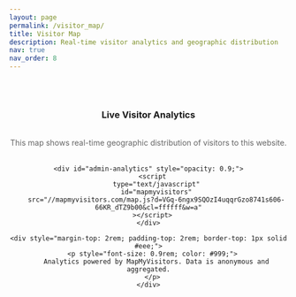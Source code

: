 ```yaml
---
layout: page
permalink: /visitor_map/
title: Visitor Map
description: Real-time visitor analytics and geographic distribution
nav: true
nav_order: 8
---
```


<div class="visitor-analytics" style="text-align: center; padding: 2rem 0;">
  <div id="visitor-map-container" style="margin: 0 auto; max-width: 1000px;">
    <h3 style="margin-bottom: 2rem;">Live Visitor Analytics</h3>
    <p style="color: #666; margin-bottom: 2rem;">
      This map shows real-time geographic distribution of visitors to this website.
    </p>
    
    <div id="admin-analytics" style="opacity: 0.9;">
      <script
        type="text/javascript"
        id="mapmyvisitors"
        src="//mapmyvisitors.com/map.js?d=VGq-6ngx9SQOzI4uqqrGzo8741s606-66KR_dTZ9b00&cl=ffffff&w=a"
      ></script>
    </div>
    
    <div style="margin-top: 2rem; padding-top: 2rem; border-top: 1px solid #eee;">
      <p style="font-size: 0.9rem; color: #999;">
        Analytics powered by MapMyVisitors. Data is anonymous and aggregated.
      </p>
    </div>
  </div>
</div>